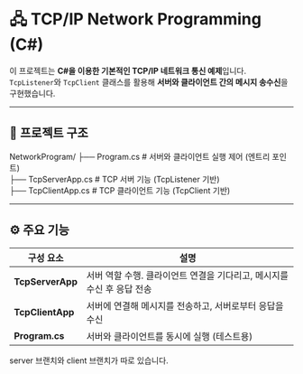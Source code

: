 # 🖧 TCP/IP Network Programming (C#)

이 프로젝트는 **C#을 이용한 기본적인 TCP/IP 네트워크 통신 예제**입니다.  
`TcpListener`와 `TcpClient` 클래스를 활용해 **서버와 클라이언트 간의 메시지 송수신**을 구현했습니다.

---

## 📂 프로젝트 구조

NetworkProgram/
├── Program.cs # 서버와 클라이언트 실행 제어 (엔트리 포인트)  
├── TcpServerApp.cs # TCP 서버 기능 (TcpListener 기반)  
├── TcpClientApp.cs # TCP 클라이언트 기능 (TcpClient 기반)  

---

## ⚙️ 주요 기능

| 구성 요소 | 설명 |
|------------|------|
| **TcpServerApp** | 서버 역할 수행. 클라이언트 연결을 기다리고, 메시지를 수신 후 응답 전송 |
| **TcpClientApp** | 서버에 연결해 메시지를 전송하고, 서버로부터 응답을 수신 |
| **Program.cs** | 서버와 클라이언트를 동시에 실행 (테스트용) |

server 브랜치와 client 브랜치가 따로 있습니다.
